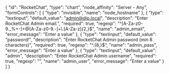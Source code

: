 {
    "id": "RocketChat",
    "type": "chart",
    "node_affinity": "Server - Any",
    "formControls": [
        {
          "type": "invisible",
          "name": "node_hostname"
        },
        {
          "type": "textinput",
          "default_value": "admin@dip.local",
          "description": "Enter RocketChat Admin email.",
          "required": true,
          "regexp": "^[A-Za-z0-9._%+-]+@[A-Za-z0-9.-]+\\.[A-Za-z]{2,}$",
          "name": "admin_email",
          "error_message": "Enter a value"
        },
        {
          "type": "textinput",
          "default_value": "password!",
          "description": "Enter RocketChat Admin password (min 8 characters)",
          "required": true,
          "regexp": "^.{8,}$",
          "name": "admin_pass",
          "error_message": "Enter a value"
        },
        {
          "type": "textinput",
          "default_value": "admin",
          "description": "Enter RocketChat Admin username",
          "required": true,
          "regexp": "",
          "name": "admin_user",
          "error_message": "Enter a value"
        }
    ]
}
